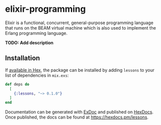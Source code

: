 # elixir-programming

Elixir is a functional, concurrent, general-purpose programming language that runs on the BEAM virtual machine which is also used to implement the Erlang programming language. 

**TODO: Add description**

## Installation

If [available in Hex](https://hex.pm/docs/publish), the package can be installed
by adding `lessons` to your list of dependencies in `mix.exs`:

```elixir
def deps do
  [
    {:lessons, "~> 0.1.0"}
  ]
end
```

Documentation can be generated with [ExDoc](https://github.com/elixir-lang/ex_doc)
and published on [HexDocs](https://hexdocs.pm). Once published, the docs can
be found at <https://hexdocs.pm/lessons>.
